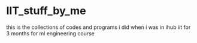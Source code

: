 # IIT_stuff_by_me
this is the collections of codes and  programs i did when i was in ihub iit for 3 months for ml engineering course
